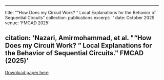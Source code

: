 
---
title: "“How Does my Circuit Work? ” Local Explanations for the Behavior of Sequential Circuits"
collection: publications
excerpt: ''
date: October 2025
venue: 'FMCAD 2025'

citation: 'Nazari, Amirmohammad, et al. "“How Does my Circuit Work? ” Local Explanations for the Behavior of Sequential Circuits." FMCAD (2025)'
---

[Download paper here](https://r-mukund.github.io/pdf/submitted/2025-SS3.pdf)

